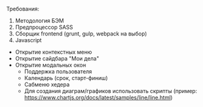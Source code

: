 Требования:
1) Методология БЭМ
2) Предпроцессор SASS 
3) Сборщик frontend (grunt, gulp, webpack на выбор)
4) Javascript
  - Открытие контекстных меню
  - Открытие сайдбара "Мои дела"
  - Открытие модальных окон
    - Поддержка пользователя
    - Календарь (срок, старт-финиш) 
    - Сабменю хедера
    - Для создания диаграм/графиков использовать скрипты (пример: https://www.chartjs.org/docs/latest/samples/line/line.html)
